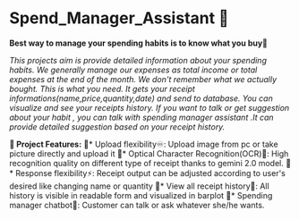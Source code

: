 # Spend_Manager_Assistant 💬
 **Best way to manage your spending habits is to know what you buy🎯** 

*This projects aim is provide detailed information about  your spending habits.
We generally manage our expenses as total income or total expenses at the end of the month. We don't remember  what we actually bought. This is what you need.
It gets your receipt informations(name,price,quantity,date) and send to database. You can visualize and  see your receipts history.
If you want to talk or get suggestion about your habit , you can talk with spending  manager assistant .It can provide detailed suggestion based on your receipt history.*


**🚀 Project Features:**
📌* Upload flexibility♾️: Upload image from pc or take picture directly and upload it
📌* Optical Character Recognition(OCR)🔎: High recognition quality on different type of receipt thanks to gemini 2.0 model.
📌* Response flexibility⚡: Receipt output  can be adjusted according to user's desired like changing name or quantity
📌* View all receipt history👀: All history is visible in readable form and visualized in barplot
📌* Spending manager chatbot🤖: Customer can talk or ask whatever she/he wants. 


